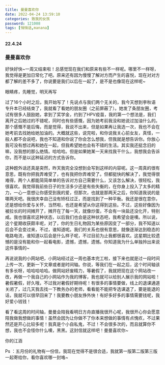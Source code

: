```yaml
---
title: 曼曼喜欢你
date: 2022-04-24 13:59:10
categories: 致我的女孩
password: 121008 
tags: [悄悄话,manana]
---
```


#### 22.4.24

###  曼曼喜欢你

好快好快~一周又结束啦！总感觉现在我们和原来有些不一样呢。哪里不一样呀，我觉得是更加日常化了吧。原来还有因为慢慢了解对方而产生的喜悦，现在对对方都了解的差不多了，你说要是我们以后在一起了，是不是也像现在这样呢~

眼睛疼，先睡觉，明天再写

过了16个小时之后，我开始写了！先说点与我们两个无关的，我今天想到李秋语专升本已经结束了，我就看了看她的朋友圈（之前屏蔽了）。她发了条朋友圈，考试有很多人鼓励她，拿到了奖学金，约到了HPV疫苗，我的第一个想法是，我们离开之后她过的不错呢，同时也有些感慨，因为她考前我没和她说过加油什么的。那个感慨不是后悔，而是觉得，我说不出来，但是如果再让我选一次，我也不会在她考前去找她给她加油的。大概就这些，说完啦，和你说我关心前女友，真怪，一般人都不会说吧，我也不知道和你说了你会怎么想我，但我就是想告诉你。你放心我可没有想过再和她在一起，但我希望她也会有不错的生活。其实我还挺念旧的嘛，没我想的那么绝情。哈哈哈。但是如果她某一天来找我干什么，我想我会告诉你，而不是以这种延迟的方式告诉你。

这种题外话还真是突然，昨天我完全没想到会写到这样的内容呢。这一周真的很有意思，既有你把我弄难受了，也有我把你弄难受了。但都挺快的解决了，我觉得很难得，两个人都能简简单单的告诉对方自己需要什么，又该怎么解决，很轻松，我很喜欢。我觉得我前些日子的生活多少还是有些失衡的，在你身上投入了太多的精力，一心一意想让你感受到我的爱，但那次，也就是那两天之后，你知道我说的是哪两天吧。我很庆幸自己没有矫枉过正，而是找到了一种平衡。我还是很在意你，还是想给你爱与关怀，当然啦，也还是希望从你这得到这些。不过，这些好像因为被拉长的时间摊开了，摊开在了每一天，就像炒蛋，不会有一块盐还没化开，特别咸。我也很喜欢这种状态，以后我们也会是这种状态吧，我希望会是噢。所以说，这个星期收获颇丰呢，对了，你的生日礼物因为某些原因变了一部分，我不知道以后会不会变过来，不过，谁知道呢。我们的关系也很有意思，就像逐渐达到稳态的电路电流，谁知道以后会是什么样子呢，不过目前为止我都很喜欢。这星期比较遗憾的是没有能和你一起看电影，遗憾，遗憾，遗憾。你知道我为什么单独拎出来说这件事情的~

再说说我的小网站吧，小网站经过这一周也基本完工啦，接下来也就是过一段时间上传一次，更新一下文章或者是时间轴。你说，等我们在一起之后，这个时间轴该有多长呀，哈哈哈哈哈。做网站好废精力，等暑假了，我就把现在这个网站改一改，再做一个我自己的小网站作为我的博客，我也就可以给别人展示我的网站啦！暑假暑假，好久哦，不过我对暑假好期待呢！有很多的事情要做，线上的退课通道关闭了，过几天我去找一下教务办的老师，看看能不能把专选课退了，要是能退的话，我就可以很早回来了！我要教小朋友挣外快！有好多好多的事情需要钱呢，我好爱小钱钱！

看了看这周的时间轴，曼曼会陪我看明日方舟直播我很开心呢，我很开心你会愿意陪我做我想做的事情！虽然会因为让你做不了你本来想做的事情有点愧疚，不过果然还是开心比较多呢！我真是个小自私鬼，不过！不会很多次的，而且就算你不想，我也不会怪你什么噢，黑黑。这封信就这样吧！曼曼喜欢你~

你的江涵

Ps ：五月份的礼物有一份信，我现在觉得不是很合适，我就第一版第二版第三版一起寄给你，看你喜欢哪一封咯~
